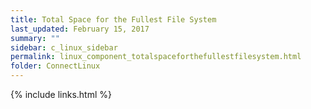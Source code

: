 ```yaml
---
title: Total Space for the Fullest File System
last_updated: February 15, 2017
summary: ""
sidebar: c_linux_sidebar
permalink: linux_component_totalspaceforthefullestfilesystem.html
folder: ConnectLinux
---
```



{% include links.html %}

